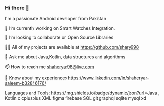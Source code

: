 ### Hi there 👋

I'm a passionate Android developer from Pakistan

🌱 I’m currently working on Smart Watches Integration.

👯 I’m looking to collaborate on Open Source Libraries

👨‍💻 All of my projects are available at https://github.com/shary998

💬 Ask me about Java,Kotlin, data structures and algorithms

📫 How to reach me shaheryar98@live.com

📄 Know about my experiences https://www.linkedin.com/in/shaheryar-saleem-b32846176/

Languages and Tools:
https://img.shields.io/badge/dynamic/json?url=Java , Kotlin c cplusplus XML figma firebase SQL git graphql sqlite mysql xd
